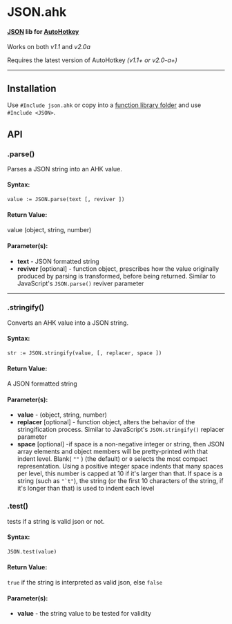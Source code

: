 # JSON.ahk

#### [JSON](http://json.org/) lib for [AutoHotkey](http://ahkscript.org/)

Works on both _v1.1_ and _v2.0a_

Requires the latest version of AutoHotkey _(v1.1+ or v2.0-a+)_

-----



## Installation
Use `#Include json.ahk` or copy into a [function library folder](http://ahkscript.org/docs/Functions.htm#lib) and use `#Include <JSON>`.


## API
### .parse()
Parses a JSON string into an AHK value.

#### Syntax:
```autohotkey
value := JSON.parse(text [, reviver ])
```

#### Return Value:
value (object, string, number)

#### Parameter(s):
 * **text** - JSON formatted string
 * **reviver** [optional] - function object, prescribes how the value originally produced by parsing is transformed, before being returned. Similar to JavaScript's `JSON.parse()` reviver parameter

- - -

### .stringify()
Converts an AHK value into a JSON string.

#### Syntax:
```autohotkey
str := JSON.stringify(value, [, replacer, space ])
```

#### Return Value:
A JSON formatted string

#### Parameter(s):
 * **value** - (object, string, number)
 * **replacer** [optional] - function object, alters the behavior of the stringification process. Similar to JavaScript's `JSON.stringify()` replacer parameter
 * **space** [optional] -if space is a non-negative integer or string, then JSON array elements and object members will be pretty-printed with that indent level. Blank( ``""`` ) (the default) or ``0`` selects the most compact representation. Using a positive integer space indents that many spaces per level, this number is capped at 10 if it's larger than that. If space is a string (such as ``"`t"``), the string (or the first 10 characters of the string, if it's longer than that) is used to indent each level


### .test()
tests if a string is valid json or not.

#### Syntax:
```autohotkey
JSON.test(value)
```

#### Return Value:
`true` if the string is interpreted as valid json, else `false`

#### Parameter(s):
 * **value** - the string value to be tested for validity
